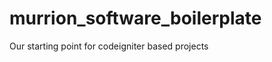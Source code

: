 murrion_software_boilerplate
============================

Our starting point for codeigniter based projects
